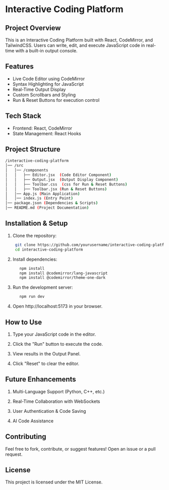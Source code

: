 # Interactive Coding Platform

## Project Overview

This is an Interactive Coding Platform built with React, CodeMirror, and TailwindCSS. Users can write, edit, and execute JavaScript code in real-time with a built-in output console.

## Features

- Live Code Editor using CodeMirror
- Syntax Highlighting for JavaScript
- Real-Time Output Display
- Custom Scrollbars and Styling
- Run & Reset Buttons for execution control

## Tech Stack

- Frontend: React, CodeMirror
- State Management: React Hooks

## Project Structure

```bash
/interactive-coding-platform
│── /src
│   │── /components
│   │   ├── Editor.jsx  (Code Editor Component)
│   │   ├── Output.jsx  (Output Display Component)
│   │   ├── Toolbar.css  (css for Run & Reset Buttons)
│   │   ├── Toolbar.jsx (Run & Reset Buttons)
│   │── App.js (Main Application)
│   │── index.js (Entry Point)
│── package.json (Dependencies & Scripts)
│── README.md (Project Documentation)

```

## Installation & Setup

1. Clone the repository:
   ```bash
    git clone https://github.com/yourusername/interactive-coding-platform.git
    cd interactive-coding-platform
   ```
2. Install dependencies:
   ```bash
      npm install
      npm install @codemirror/lang-javascript
      npm install @codemirror/theme-one-dark
   ```
3. Run the development server:
   ```bash
      npm run dev
   ```
4. Open http://localhost:5173 in your browser.


## How to Use

1. Type your JavaScript code in the editor.

2. Click the "Run" button to execute the code.

3. View results in the Output Panel.

4. Click "Reset" to clear the editor.

## Future Enhancements

1. Multi-Language Support (Python, C++, etc.)

2. Real-Time Collaboration with WebSockets

3. User Authentication & Code Saving

4. AI Code Assistance


## Contributing

Feel free to fork, contribute, or suggest features! Open an issue or a pull request.

## License

This project is licensed under the MIT License.
